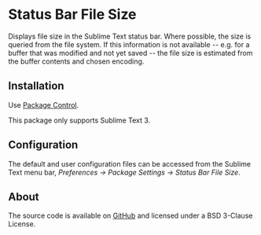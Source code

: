 Status Bar File Size
====================

Displays file size in the Sublime Text status bar. Where possible, the size is
queried from the file system. If this information is not available -- e.g. for
a buffer that was modified and not yet saved -- the file size is estimated from
the buffer contents and chosen encoding.

## Installation

Use [Package Control][pkgctrl].

This package only supports Sublime Text 3.

[pkgctrl]: https://packagecontrol.io

## Configuration

The default and user configuration files can be accessed from the Sublime Text
menu bar, *Preferences -> Package Settings -> Status Bar File Size*.

## About

The source code is available on [GitHub][src]
and licensed under a BSD 3-Clause License.

[src]: https://github.com/SublimeText/StatusBarFileSize
